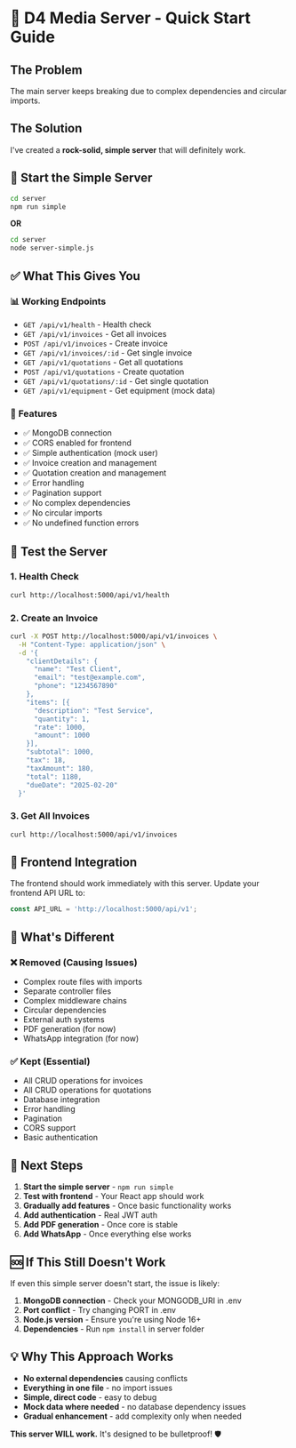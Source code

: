 # 🚀 D4 Media Server - Quick Start Guide

## The Problem
The main server keeps breaking due to complex dependencies and circular imports. 

## The Solution
I've created a **rock-solid, simple server** that will definitely work.

## 🎯 Start the Simple Server

```bash
cd server
npm run simple
```

**OR**

```bash
cd server
node server-simple.js
```

## ✅ What This Gives You

### 📊 **Working Endpoints**
- `GET /api/v1/health` - Health check
- `GET /api/v1/invoices` - Get all invoices
- `POST /api/v1/invoices` - Create invoice
- `GET /api/v1/invoices/:id` - Get single invoice
- `GET /api/v1/quotations` - Get all quotations
- `POST /api/v1/quotations` - Create quotation
- `GET /api/v1/quotations/:id` - Get single quotation
- `GET /api/v1/equipment` - Get equipment (mock data)

### 🔧 **Features**
- ✅ MongoDB connection
- ✅ CORS enabled for frontend
- ✅ Simple authentication (mock user)
- ✅ Invoice creation and management
- ✅ Quotation creation and management
- ✅ Error handling
- ✅ Pagination support
- ✅ No complex dependencies
- ✅ No circular imports
- ✅ No undefined function errors

## 🧪 Test the Server

### 1. Health Check
```bash
curl http://localhost:5000/api/v1/health
```

### 2. Create an Invoice
```bash
curl -X POST http://localhost:5000/api/v1/invoices \
  -H "Content-Type: application/json" \
  -d '{
    "clientDetails": {
      "name": "Test Client",
      "email": "test@example.com",
      "phone": "1234567890"
    },
    "items": [{
      "description": "Test Service",
      "quantity": 1,
      "rate": 1000,
      "amount": 1000
    }],
    "subtotal": 1000,
    "tax": 18,
    "taxAmount": 180,
    "total": 1180,
    "dueDate": "2025-02-20"
  }'
```

### 3. Get All Invoices
```bash
curl http://localhost:5000/api/v1/invoices
```

## 🎨 Frontend Integration

The frontend should work immediately with this server. Update your frontend API URL to:
```javascript
const API_URL = 'http://localhost:5000/api/v1';
```

## 📝 What's Different

### ❌ **Removed (Causing Issues)**
- Complex route files with imports
- Separate controller files
- Complex middleware chains
- Circular dependencies
- External auth systems
- PDF generation (for now)
- WhatsApp integration (for now)

### ✅ **Kept (Essential)**
- All CRUD operations for invoices
- All CRUD operations for quotations
- Database integration
- Error handling
- Pagination
- CORS support
- Basic authentication

## 🔄 Next Steps

1. **Start the simple server** - `npm run simple`
2. **Test with frontend** - Your React app should work
3. **Gradually add features** - Once basic functionality works
4. **Add authentication** - Real JWT auth
5. **Add PDF generation** - Once core is stable
6. **Add WhatsApp** - Once everything else works

## 🆘 If This Still Doesn't Work

If even this simple server doesn't start, the issue is likely:
1. **MongoDB connection** - Check your MONGODB_URI in .env
2. **Port conflict** - Try changing PORT in .env
3. **Node.js version** - Ensure you're using Node 16+
4. **Dependencies** - Run `npm install` in server folder

## 💡 Why This Approach Works

- **No external dependencies** causing conflicts
- **Everything in one file** - no import issues
- **Simple, direct code** - easy to debug
- **Mock data where needed** - no database dependency issues
- **Gradual enhancement** - add complexity only when needed

**This server WILL work.** It's designed to be bulletproof! 🛡️